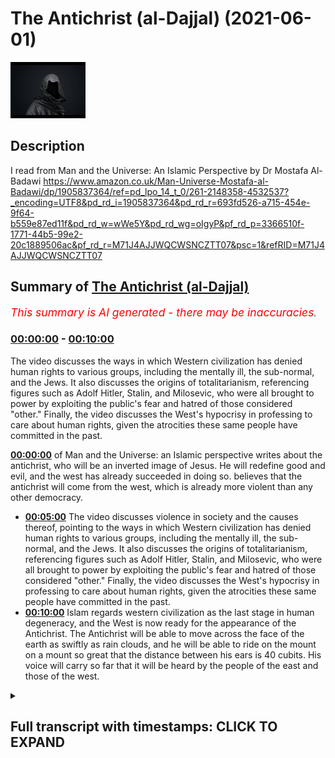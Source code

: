 # The Antichrist (al-Dajjal) (2021-06-01)

![alt The Antichrist (al-Dajjal)](pPpg14D7GbM.jpg "The Antichrist (al-Dajjal)")

## Description

I read from Man and the Universe: An Islamic Perspective by Dr Mostafa Al-Badawi https://www.amazon.co.uk/Man-Universe-Mostafa-al-Badawi/dp/1905837364/ref=pd_lpo_14_t_0/261-2148358-4532537?_encoding=UTF8&pd_rd_i=1905837364&pd_rd_r=693fd526-a715-454e-9f64-b559e87ed11f&pd_rd_w=wWe5Y&pd_rd_wg=oIgyP&pf_rd_p=3366510f-1771-44b5-99e2-20c1889506ac&pf_rd_r=M71J4AJJWQCWSNCZTT07&psc=1&refRID=M71J4AJJWQCWSNCZTT07

## Summary of [The Antichrist (al-Dajjal)](https://www.youtube.com/watch?v=pPpg14D7GbM)


*<span style="color:red; font-size:125%">This summary is AI generated - there may be inaccuracies</span>. [](/)*

### [00:00:00](https://www.youtube.com/watch?v=pPpg14D7GbM&t=0) - [00:10:00](https://www.youtube.com/watch?v=pPpg14D7GbM&t=600)

The video discusses the ways in which Western civilization has denied human rights to various groups, including the mentally ill, the sub-normal, and the Jews. It also discusses the origins of totalitarianism, referencing figures such as Adolf Hitler, Stalin, and Milosevic, who were all brought to power by exploiting the public's fear and hatred of those considered "other." Finally, the video discusses the West's hypocrisy in professing to care about human rights, given the atrocities these same people have committed in the past.

**[00:00:00](https://www.youtube.com/watch?v=pPpg14D7GbM&t=0)** of Man and the Universe: an Islamic perspective writes about the antichrist, who will be an inverted image of Jesus. He will redefine good and evil, and the west has already succeeded in doing so. believes that the antichrist will come from the west, which is already more violent than any other democracy.
* **[00:05:00](https://www.youtube.com/watch?v=pPpg14D7GbM&t=300)** The video discusses violence in society and the causes thereof, pointing to the ways in which Western civilization has denied human rights to various groups, including the mentally ill, the sub-normal, and the Jews. It also discusses the origins of totalitarianism, referencing figures such as Adolf Hitler, Stalin, and Milosevic, who were all brought to power by exploiting the public's fear and hatred of those considered "other." Finally, the video discusses the West's hypocrisy in professing to care about human rights, given the atrocities these same people have committed in the past.
* **[00:10:00](https://www.youtube.com/watch?v=pPpg14D7GbM&t=600)** Islam regards western civilization as the last stage in human degeneracy, and the West is now ready for the appearance of the Antichrist. The Antichrist will be able to move across the face of the earth as swiftly as rain clouds, and he will be able to ride on the mount on a mount so great that the distance between his ears is 40 cubits. His voice will carry so far that it will be heard by the people of the east and those of the west.

<details><summary><h2>Full transcript with timestamps: CLICK TO EXPAND</h2></summary>

[0:00:01](https://youtu.be/pPpg14D7GbM?t=1) I was discussing with a friend of mine 
earlier today he happens to be a doctor here    
[0:00:05](https://youtu.be/pPpg14D7GbM?t=5) in London about the degeneracy we see around 
us particularly as it's promoted in the media now    
[0:00:12](https://youtu.be/pPpg14D7GbM?t=12) with such which that's force is everywhere 
and i was just reminded of a passage in a    
[0:00:19](https://youtu.be/pPpg14D7GbM?t=19) book i got recently about the antichrist 
now this is no colorful myth this book    
[0:00:26](https://youtu.be/pPpg14D7GbM?t=26) is called 'Man and the Universe: an Islamic 
perspective by Mustafa al-Badawi. Now the author    
[0:00:32](https://youtu.be/pPpg14D7GbM?t=32) of this book is a consultant psychiatrist and a 
member of the Royal College of Psychiatrists so    
[0:00:39](https://youtu.be/pPpg14D7GbM?t=39) he's a distinguished psychiatrist in his own right 
the book is recommended by other psychiatrists    
[0:00:44](https://youtu.be/pPpg14D7GbM?t=44) on the back and he has some interesting things 
to say about the antichrist and the impostor    
[0:00:51](https://youtu.be/pPpg14D7GbM?t=51) as he also calls him in the context of western 
civilization or the inverted civilization as    
[0:00:58](https://youtu.be/pPpg14D7GbM?t=58) he calls it life here in the west just wanted to 
share with you uh his thoughts which i think are    
[0:01:04](https://youtu.be/pPpg14D7GbM?t=64) really uh quite insightful so uh this is on page 
87 of the book onwards judaism and christianity    
[0:01:12](https://youtu.be/pPpg14D7GbM?t=72) both agree with islam in affirming a downward 
trend for humanity which is to continue until the    
[0:01:19](https://youtu.be/pPpg14D7GbM?t=79) cataclysm's heralding doomsday sometime during the 
late stages of this process the antichrist shall    
[0:01:26](https://youtu.be/pPpg14D7GbM?t=86) appear who is not only the epitome of all evil but 
also an inverted image of jesus may peace be upon    
[0:01:34](https://youtu.be/pPpg14D7GbM?t=94) him whom he will claim to personify the prophet 
may god's blessings and peace be upon him called    
[0:01:41](https://youtu.be/pPpg14D7GbM?t=101) him the impostor al dejal since his characteristic 
attitude will be re-labeling good as evil    
[0:01:50](https://youtu.be/pPpg14D7GbM?t=110) and evil as good heaven as hell and hell as heaven 
himself as the christ and christ as the antichrist    
[0:02:00](https://youtu.be/pPpg14D7GbM?t=120) and this is precisely what the west has already 
succeeded in doing he says they have redefined    
[0:02:06](https://youtu.be/pPpg14D7GbM?t=126) the human being by bringing his physical form to 
the fore and denying his spirit redefining him    
[0:02:14](https://youtu.be/pPpg14D7GbM?t=134) thus as an animal and they have set the stage for 
putting everything to the service of the body and    
[0:02:22](https://youtu.be/pPpg14D7GbM?t=142) thinking solely in material terms whereas all 
religions say that man is degenerating the west    
[0:02:30](https://youtu.be/pPpg14D7GbM?t=150) claims that on the contrary he is improving by 
the day with the implication that they are now    
[0:02:36](https://youtu.be/pPpg14D7GbM?t=156) far more advanced far more clever 
and mature than anyone in the past    
[0:02:42](https://youtu.be/pPpg14D7GbM?t=162) this evidently gives them the right to dismiss 
lightly the prophets and sages of old and their    
[0:02:48](https://youtu.be/pPpg14D7GbM?t=168) timeless wisdom and speak of them in condescending 
and derogatory terms religion has been redefined    
[0:02:57](https://youtu.be/pPpg14D7GbM?t=177) as superstition and the life to come as a childish 
belief deriving from an inability to face reality    
[0:03:06](https://youtu.be/pPpg14D7GbM?t=186) miraculous events are no more than trickery 
hypnosis or self-deluding fantasies    
[0:03:14](https://youtu.be/pPpg14D7GbM?t=194) alcohol gambling and usury are socially 
condoned practices chastity has now become    
[0:03:21](https://youtu.be/pPpg14D7GbM?t=201) a charge that most youngsters are anxious to 
avoid homosexuality has already been legalized    
[0:03:28](https://youtu.be/pPpg14D7GbM?t=208) it is legal to have intercourse with any number of 
males females or even animals but it is illegal to    
[0:03:36](https://youtu.be/pPpg14D7GbM?t=216) have two officially recognized wives each enjoying 
together with her children for legal rights    
[0:03:44](https://youtu.be/pPpg14D7GbM?t=224) more than half the men and women in the west 
have extra marital affairs a good proportion    
[0:03:49](https://youtu.be/pPpg14D7GbM?t=229) having multiple affairs the range of what is 
defined as normal is rapidly being extended to    
[0:03:58](https://youtu.be/pPpg14D7GbM?t=238) include to exclude nothing the death penalty 
has been almost totally abolished this means    
[0:04:05](https://youtu.be/pPpg14D7GbM?t=245) that the person who kills another is certain 
to survive and have a sporting chance of being    
[0:04:11](https://youtu.be/pPpg14D7GbM?t=251) let off for good behavior after an acceptable 
number of years in a fairly comfortable prison    
[0:04:18](https://youtu.be/pPpg14D7GbM?t=258) thus the murderer is guaranteed the right to live 
that same right he has deprived his victim of the    
[0:04:28](https://youtu.be/pPpg14D7GbM?t=268) following passage admitting to the willful madness 
of such a system was taken from a review of a    
[0:04:34](https://youtu.be/pPpg14D7GbM?t=274) book written by jay gilligan an american forensic 
psychiatrist he writes the usa which is massively    
[0:04:42](https://youtu.be/pPpg14D7GbM?t=282) more violent than any other democracy and every 
other economically developed nation its prison    
[0:04:49](https://youtu.be/pPpg14D7GbM?t=289) population is over two million nearly one percent 
of the entire population and just happens to be by    
[0:04:56](https://youtu.be/pPpg14D7GbM?t=296) far the singular dominant nation of the world in 
economic and material terms we have the level of    
[0:05:05](https://youtu.be/pPpg14D7GbM?t=305) criminal violence we do because we have arranged 
our social and economic life as we have the brutal    
[0:05:12](https://youtu.be/pPpg14D7GbM?t=312) the brutality and violence of american life are 
a signal that there are profound social costs to    
[0:05:19](https://youtu.be/pPpg14D7GbM?t=319) maintain these arrangements we have decided that 
we prefer this to a far less violent alternative  
[0:05:29](https://youtu.be/pPpg14D7GbM?t=329) then there are there is the clamor 
for human rights which all hinges on    
[0:05:36](https://youtu.be/pPpg14D7GbM?t=336) who is defined as human and consequently as having 
rights the americans manifestly denied the native    
[0:05:44](https://youtu.be/pPpg14D7GbM?t=344) americans human status and thus were able to 
exterminate systematically whole nations of them    
[0:05:51](https://youtu.be/pPpg14D7GbM?t=351) the spanish did the same in latin america hitler 
also refused human status to the mentally ill    
[0:05:58](https://youtu.be/pPpg14D7GbM?t=358) the sub-normal even before turning 
his demonic attention to the poles    
[0:06:03](https://youtu.be/pPpg14D7GbM?t=363) then to many other ethnic groups including the 
jews and the gypsies he was thus able to massacre    
[0:06:11](https://youtu.be/pPpg14D7GbM?t=371) them not only without internal opposition but by 
recruiting some of the elite of german society    
[0:06:19](https://youtu.be/pPpg14D7GbM?t=379) however let us not forget that the euthanasia 
program came into being long before the nazis    
[0:06:24](https://youtu.be/pPpg14D7GbM?t=384) came to power for example in 1922 gerhard hoffman 
laid before the reichstag a plan for the mass    
[0:06:32](https://youtu.be/pPpg14D7GbM?t=392) extermination of the mentally ill the terminally 
ill the exhausted the crippled and incurably ill    
[0:06:40](https://youtu.be/pPpg14D7GbM?t=400) children a decade later this was adopted as 
official policy and with the help of numerous    
[0:06:48](https://youtu.be/pPpg14D7GbM?t=408) physicians and nurses 200 000 persons were 
murdered between 1939 and 1945. and let us not    
[0:06:58](https://youtu.be/pPpg14D7GbM?t=418) forget that hitler stalin milosevic and their 
likes are nothing if not products of western    
[0:07:05](https://youtu.be/pPpg14D7GbM?t=425) civilization the huns and mongols were brutal 
indeed as they established their military    
[0:07:13](https://youtu.be/pPpg14D7GbM?t=433) supremacy over conquered territories 
yet their worst accesses amounted to    
[0:07:19](https://youtu.be/pPpg14D7GbM?t=439) little when compared objectively to the mass 
atrocities committed by this civilization    
[0:07:25](https://youtu.be/pPpg14D7GbM?t=445) for they at least were never genocidal this is 
not to deny that there are millions of humane    
[0:07:33](https://youtu.be/pPpg14D7GbM?t=453) and compassionate people in the west but the 
very fact that they accept such people as hitler    
[0:07:39](https://youtu.be/pPpg14D7GbM?t=459) and milosevic for leaders must indicate something 
the behind the scenes machinations of their now    
[0:07:47](https://youtu.be/pPpg14D7GbM?t=467) dominant world system in bringing third world 
hitler's and milosevic's to power is also    
[0:07:55](https://youtu.be/pPpg14D7GbM?t=475) proverbial it is not sufficient for humane people 
in the west simply to disassociate themselves    
[0:08:02](https://youtu.be/pPpg14D7GbM?t=482) from all this mentality the best elements 
in western society are kept away from power    
[0:08:10](https://youtu.be/pPpg14D7GbM?t=490) yet the duplicity of those actually wielding it is 
no longer capable of being effectively camouflaged    
[0:08:18](https://youtu.be/pPpg14D7GbM?t=498) one must be blinded with prejudice not to see 
that as nations rather than as individuals    
[0:08:25](https://youtu.be/pPpg14D7GbM?t=505) the west very often says one thing and does the 
opposite grand proclamations of human rights are    
[0:08:33](https://youtu.be/pPpg14D7GbM?t=513) made and used as smoke screens behind which are 
carried out their real intentions whether these    
[0:08:40](https://youtu.be/pPpg14D7GbM?t=520) be to prop up a repressive totalitarian regime 
or to bring down another that is anti-western    
[0:08:48](https://youtu.be/pPpg14D7GbM?t=528) to justify massive military intervention in 
kuwait or total inertia in rwanda and so on  
[0:09:00](https://youtu.be/pPpg14D7GbM?t=540) what more evidence is needed to show that 
the west is actually an inverted civilization    
[0:09:07](https://youtu.be/pPpg14D7GbM?t=547) we have mentioned previously how freud closed all 
the upper gates by denying that there was a spirit    
[0:09:14](https://youtu.be/pPpg14D7GbM?t=554) and dismissing religion as something springing 
from the unconscious while opening all the lower    
[0:09:20](https://youtu.be/pPpg14D7GbM?t=560) gates by trying to bring to the surface 
the lowest tendencies in human beings    
[0:09:27](https://youtu.be/pPpg14D7GbM?t=567) this was a very effective way indeed of shutting 
man from heavenly influences and leaving him    
[0:09:34](https://youtu.be/pPpg14D7GbM?t=574) defenseless before demonic ones we also made 
mention of jung's definition of the archetypes    
[0:09:41](https://youtu.be/pPpg14D7GbM?t=581) as something belonging to a hypothetical 
collective unconscious that is archetypes    
[0:09:48](https://youtu.be/pPpg14D7GbM?t=588) as situated below whereas the true archetypes 
belong to the highest spiritual level the devil    
[0:09:56](https://youtu.be/pPpg14D7GbM?t=596) and his influences are denied as myth while at 
the same time his handiwork is everywhere manifest    
[0:10:04](https://youtu.be/pPpg14D7GbM?t=604) and even openly promoted and familiarized 
through such mediums as popular demonic films    
[0:10:11](https://youtu.be/pPpg14D7GbM?t=611) music and even cartoons god is likewise relegated 
to myth while the reflection of his attributes    
[0:10:21](https://youtu.be/pPpg14D7GbM?t=621) such as truth justice and mercy in human society 
is everywhere touted but are manifestly missing    
[0:10:30](https://youtu.be/pPpg14D7GbM?t=630) it remains to say that from the islamic point 
of view western civilization is the inevitable    
[0:10:36](https://youtu.be/pPpg14D7GbM?t=636) last stage in human degeneracy the downward trend 
has been progressing for thousands of years but    
[0:10:45](https://youtu.be/pPpg14D7GbM?t=645) its acceleration has now become insane to reach 
rock bottom in this process there had to emerge a    
[0:10:54](https://youtu.be/pPpg14D7GbM?t=654) civilization totally cut off from all spirituality 
and all higher principles leading to chaos at    
[0:11:02](https://youtu.be/pPpg14D7GbM?t=662) all levels together with the inability to 
recognize such chaos for what it really is    
[0:11:10](https://youtu.be/pPpg14D7GbM?t=670) such a civilization must offer the appearance of 
unparalleled excellence in everything material    
[0:11:17](https://youtu.be/pPpg14D7GbM?t=677) and to have gone such a long way in the process 
of redefinition and inversion as to deprive its    
[0:11:24](https://youtu.be/pPpg14D7GbM?t=684) people of all power of discernment this sets 
the stage for the crowning event in this process    
[0:11:32](https://youtu.be/pPpg14D7GbM?t=692) the appearance of the imposter this is 
the antichrist he is described in hadith    
[0:11:39](https://youtu.be/pPpg14D7GbM?t=699) as able to move across the face of the earth 
as swiftly as rain clouds carried by the wind    
[0:11:46](https://youtu.be/pPpg14D7GbM?t=706) and to ride on the mount on a mount so great 
that the distance between its ears is 40 cubits    
[0:11:54](https://youtu.be/pPpg14D7GbM?t=714) furthermore his voice will carry so far that it 
will be heard by the people of the east and those    
[0:12:00](https://youtu.be/pPpg14D7GbM?t=720) of the west these descriptions are nowadays easily 
translatable into currently existing technological    
[0:12:08](https://youtu.be/pPpg14D7GbM?t=728) devices we can assert with confidence that 
the west is now ready for the impostor    
[0:12:15](https://youtu.be/pPpg14D7GbM?t=735) people are mentally imprisoned in the tangible 
world and this is precisely the dimension that    
[0:12:22](https://youtu.be/pPpg14D7GbM?t=742) the imposter will be able to master and he 
shall show them such wonders in that they will    
[0:12:29](https://youtu.be/pPpg14D7GbM?t=749) rapidly accept whatever claims he shall wish to 
make it may appear from our previous depiction    
[0:12:38](https://youtu.be/pPpg14D7GbM?t=758) of the degeneration of muslim societies and our 
depiction in this chapter of the west that they    
[0:12:44](https://youtu.be/pPpg14D7GbM?t=764) stand equal in this respect this is not so the 
kind of inversion that we have just described    
[0:12:53](https://youtu.be/pPpg14D7GbM?t=773) is something that has already been consummated 
and normalized in the west whereas among muslims    
[0:13:01](https://youtu.be/pPpg14D7GbM?t=781) although the trend is similar it is much 
less widespread and is still recognized as    
[0:13:08](https://youtu.be/pPpg14D7GbM?t=788) abnormal there's the end of that 
extraordinary chapter i do actually recommend    
[0:13:15](https://youtu.be/pPpg14D7GbM?t=795) this book by a leading consultant 
psychiatrist um until next time  

</details>
